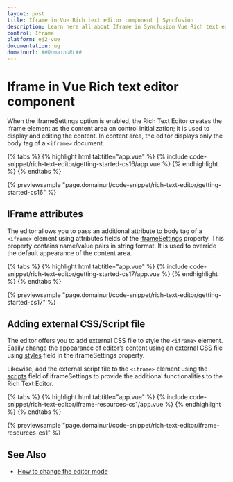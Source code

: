 ```yaml
---
layout: post
title: Iframe in Vue Rich text editor component | Syncfusion
description: Learn here all about Iframe in Syncfusion Vue Rich text editor component of Syncfusion Essential JS 2 and more.
control: Iframe 
platform: ej2-vue
documentation: ug
domainurl: ##DomainURL##
---
```


# Iframe in Vue Rich text editor component

When the iframeSettings option is enabled, the Rich Text Editor creates the iframe element as the content area on control initialization; it is used to display and editing the content. In content area, the editor displays only the body tag of a `<iframe>` document.

{% tabs %}
{% highlight html tabtitle="app.vue" %}
{% include code-snippet/rich-text-editor/getting-started-cs16/app.vue %}
{% endhighlight %}
{% endtabs %}
        
{% previewsample "page.domainurl/code-snippet/rich-text-editor/getting-started-cs16" %}

## IFrame attributes

The editor allows you to pass an additional attribute to body tag of a `<iframe>` element using attributes fields of the [iframeSettings](../api/rich-text-editor/iFrameSettings/#iframesettings) property. This property contains name/value pairs in string format. It is used to override the default appearance of the content area.

{% tabs %}
{% highlight html tabtitle="app.vue" %}
{% include code-snippet/rich-text-editor/getting-started-cs17/app.vue %}
{% endhighlight %}
{% endtabs %}
        
{% previewsample "page.domainurl/code-snippet/rich-text-editor/getting-started-cs17" %}

## Adding external CSS/Script file

The editor offers you to add external CSS file to style the `<iframe>` element. Easily change the appearance of editor’s content using an external CSS file using [styles](../api/rich-text-editor/resources/#styles) field in the iframeSettings property.

Likewise, add the external script file to the `<iframe>` element using the [scripts](https://ej2.syncfusion.com/vue/documentation/api/rich-text-editor/resources/#scripts) field of iframeSettings to provide the additional functionalities to the Rich Text Editor.

{% tabs %}
{% highlight html tabtitle="app.vue" %}
{% include code-snippet/rich-text-editor/iframe-resources-cs1/app.vue %}
{% endhighlight %}
{% endtabs %}
        
{% previewsample "page.domainurl/code-snippet/rich-text-editor/iframe-resources-cs1" %}

## See Also

* [How to change the editor mode](./editor-modes/#markdown-editor)